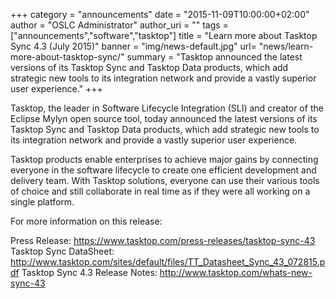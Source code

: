 +++
category = "announcements"
date = "2015-11-09T10:00:00+02:00"
author = "OSLC Administrator"
author_uri = ""
tags = ["announcements","software","tasktop"]
title = "Learn more about Tasktop Sync 4.3 (July 2015)"
banner = "img/news-default.jpg"
url= "news/learn-more-about-tasktop-sync/"
summary = "Tasktop announced the latest versions of its Tasktop Sync and Tasktop Data products, which add strategic new tools to its integration network and provide a vastly superior user experience."
+++

Tasktop, the leader in Software Lifecycle Integration (SLI) and creator of the Eclipse Mylyn open source tool, today announced the latest versions of its Tasktop Sync and Tasktop Data products, which add strategic new tools to its integration network and provide a vastly superior user experience.

Tasktop products enable enterprises to achieve major gains by connecting everyone in the software lifecycle to create one efficient development and delivery team. With Tasktop solutions, everyone can use their various tools of choice and still collaborate in real time as if they were all working on a single platform.

For more information on this release:

Press Release: https://www.tasktop.com/press-releases/tasktop-sync-43
Tasktop Sync DataSheet: http://www.tasktop.com/sites/default/files/TT_Datasheet_Sync_43_072815.pdf
Tasktop Sync 4.3 Release Notes: http://www.tasktop.com/whats-new-sync-43
